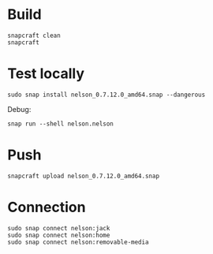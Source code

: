# Build

```
snapcraft clean
snapcraft
```

# Test locally

```
sudo snap install nelson_0.7.12.0_amd64.snap --dangerous
```

Debug:

```
snap run --shell nelson.nelson
```

# Push

```
snapcraft upload nelson_0.7.12.0_amd64.snap
```

# Connection

```
sudo snap connect nelson:jack
sudo snap connect nelson:home
sudo snap connect nelson:removable-media
```
